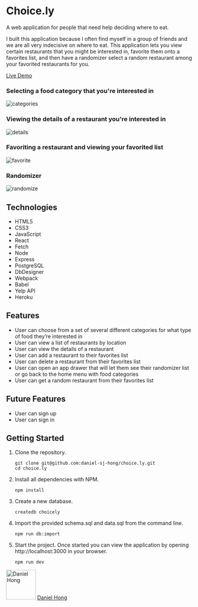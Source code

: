 # Choice.ly

A web application for people that need help deciding where to eat.

I built this application because I often find myself in a group of friends and we are all very indecisive on where to eat. This application lets you view certain restaurants that you might be interested in, favorite them onto a favorites list, and then have a randomizer select a random restaurant among your favorited restaurants for you.

[Live Demo](https://choice-ly.herokuapp.com/#)

### Selecting a food category that you're interested in
![categories](https://user-images.githubusercontent.com/80491609/137402905-ffc2ef92-04dd-40f1-957f-2ce347e512d4.gif)
### Viewing the details of a restaurant you're interested in
![details](https://user-images.githubusercontent.com/80491609/137402937-518db01e-2a97-4465-bbc3-6c2f1349678a.gif)
### Favoriting a restaurant and viewing your favorited list
![favorite](https://user-images.githubusercontent.com/80491609/137402951-fdd55dac-e498-495e-904a-cd0bea0527d8.gif)
### Randomizer
![randomize](https://user-images.githubusercontent.com/80491609/137402973-5f4c5219-5828-4957-9d0e-64d1017985c6.gif)

## Technologies

* HTML5
* CSS3
* JavaScript
* React
* Fetch
* Node
* Express
* PostgreSQL
* DbDesigner
* Webpack
* Babel
* Yelp API
* Heroku

## Features

- User can choose from a set of several different categories for what type of food they’re interested in
- User can view a list of restaurants by location
- User can view the details of a restaurant
- User can add a restaurant to their favorites list
- User can delete a restaurant from their favorites list
- User can open an app drawer that will let them see their randomizer list or go back to the home menu with food categories
- User can get a random restaurant from their favorites list

## Future Features

- User can sign up
- User can sign in

## Getting Started

1. Clone the repository.

    ```shell
    git clone git@github.com:daniel-sj-hong/choice.ly.git
    cd choice.ly
    ```

1. Install all dependencies with NPM.

    ```shell
    npm install
    ```

1. Create a new database.

    ```shell
    createdb choicely
    ```

1. Import the provided schema.sql and data.sql from the command line.

    ```shell
    npm run db:import
    ```

1. Start the project. Once started you can view the application by opening http://localhost:3000 in your browser.

    ```shell
    npm run dev
    ```
<a href="https://github.com/daniel-sj-hong"><img src="https://avatars.githubusercontent.com/u/80491609?v=4" title="Daniel Hong" width="80" height="80"></a>
<a href="https://github.com/daniel-sj-hong">Daniel Hong</a>
